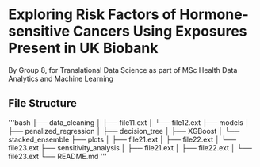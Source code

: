 # Exploring Risk Factors of Hormone-sensitive Cancers Using Exposures Present in UK Biobank
By Group 8, for Translational Data Science as part of MSc Health Data Analytics and Machine Learning

## File Structure
'''bash
├── data_cleaning
│   ├── file11.ext
│   └── file12.ext
├── models
│   ├── penalized_regression
│   ├── decision_tree
│   ├── XGBoost
│   └── stacked_ensemble
├── plots
│   ├── file21.ext
│   ├── file22.ext
│   └── file23.ext
├── sensitivity_analysis
│   ├── file21.ext
│   ├── file22.ext
│   └── file23.ext
└── README.md
'''
